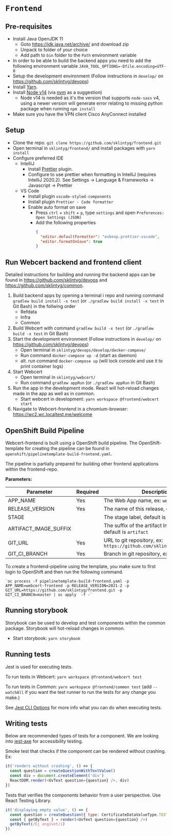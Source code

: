 # `Frontend`

## Pre-requisites

- Install Java OpenJDK 11
  - Goto https://jdk.java.net/archive/ and download zip
  - Unpack to folder of your choice
  - Add path to `bin` folder to the `Path` environment variable
- In order to be able to build the backend apps you need to add the following environment variable
  `JAVA_TOOL_OPTIONS=-Dfile.encoding=UTF-8`
- Setup the development environment (Follow instructions in `develop/` on https://github.com/sklintyg/devops)
- Install [Yarn](https://classic.yarnpkg.com/en/docs/install).
- Install [Node v14](https://nodejs.org/en/download/releases/) (via [nvm](https://github.com/nvm-sh/nvm) as a suggestion)
  - Node v14 is needed as it's the version that supports `node-sass` v4, using a newer version will generate error relating to missing python package when running `npm install`
- Make sure you have the VPN client Cisco AnyConnect installed

## Setup

- Clone the repo. `git clone https://github.com/sklintyg/frontend.git`
- Open terminal in `sklintyg/frontend/` and install packages with `yarn install`
- Configure preferred IDE
  - IntelliJ
    - Install [Prettier](https://plugins.jetbrains.com/plugin/10456-prettier/) plugin.
    - Configure to use prettier when formatting in IntelliJ (requires IntelliJ 2020.2). See Settings -> Language & Frameworks -> Javascript -> Prettier
  - VS Code
    - Install plugin `vscode-styled-components`
    - Install plugin `Prettier - Code formatter`
    - Enable auto format on save
      - Press `ctrl` + `shift` + `p`, type `settings` and open `Preferences: Open Settings (JSON)`
      - Add the following properties
        ```json
        {
          "editor.defaultFormatter": "esbenp.prettier-vscode",
          "editor.formatOnSave": true
        }
        ```

## Run Webcert backend and frontend client

Detailed instructions for building and running the backend apps can be found in https://github.com/sklintyg/devops and https://github.com/sklintyg/common.

1. Build backend apps by opening a terminal i repo and running command `gradlew build install -x test` (or `./gradlew build install -x test` in Git Bash) in the follwing order
   - Refdata
   - Infra
   - Common
2. Build Webcert with command `gradlew build -x test` (or `./gradlew build -x test` in Git Bash)
3. Start the development environment (Follow instructions in `develop/` on https://github.com/sklintyg/devops)
   - Open terminal in `sklintyg/devops/develop/docker-compose/`
   - Run command `docker-compose up -d` (start as daemon)
   - alt. run command `docker-compose up` (will lock console and use it to print container logs)
4. Start Webcert
   - Open terminal in `sklintyg/webcert/`
   - Run command `gradlew appRun` (or `./gradlew appRun` in Git Bash)
5. Run the app in the development mode. React will hot-reload changes made in the app as well as in common.
   - Start webcert in development: `yarn workspace @frontend/webcert start`
6. Navigate to Webcert-frontend in a chromium-browser: https://wc2.wc.localtest.me/welcome

## OpenShift Build Pipeline

Webcert-frontend is built using a OpenShift build pipeline. The OpenShift-template for creating the pipeline can be found in `openshift/pipelinetemplate-build-frontend.yaml`.

The pipeline is partially prepared for building other frontend applications within the frontend-repo.

**Parameters:**

| Parameter             | Required | Description                                                           |
| --------------------- | -------- | --------------------------------------------------------------------- |
| APP_NAME              | Yes      | The Web App name, ex: `webcert-frontend`                              |
| RELEASE_VERSION       | Yes      | The name of this release, ex: `2021-2`                                |
| STAGE                 |          | The stage label, default is `test`                                    |
| ARTIFACT_IMAGE_SUFFIX |          | The suffix of the artifact ImageStream, default is `artifact`         |
| GIT_URL               | Yes      | URL to git repository, ex: `https://github.com/sklintyg/frontend.git` |
| GIT_CI_BRANCH         | Yes      | Branch in git repository, ex: `master`                                |

To create a frontend-pipeline using the template, you make sure to first login to OpenShift and then run the following command.

```
`oc process -f pipelinetemplate-build-frontend.yaml -p APP_NAME=webcert-frontend -p RELEASE_VERSION=2021-2 -p GIT_URL=https://github.com/sklintyg/frontend.git -p GIT_CI_BRANCH=master | oc apply  -f -`
```

## Running storybook

Storybook can be used to develop and test components within the common package. Storybook will hot-reload changes in common.

- Start storybook: `yarn storybook`

## Running tests

Jest is used for executing tests.

To run tests in Webcert: `yarn workspace @frontend/webcert test`

To run tests in Common: `yarn workspace @frontend/common test` (add `--watchAll` if you want the test runner to run the tests for any change you make.)

See [Jest CLI Options](https://jestjs.io/docs/en/cli) for more info what you can do when executing tests.

## Writing tests

Below are recommended types of tests for a component. We are looking into [jest-axe](https://www.npmjs.com/package/jest-axe) for accessibility testing.

Smoke test that checks if the component can be rendered without crashing. Ex:

```javascript
it('renders without crashing', () => {
  const question = createQuestionWithTextValue()
  const div = document.createElement('div')
  ReactDOM.render(<UvText question={question} />, div)
})
```

Tests that verifies the components behavior from a user perspective. Use React Testing Library.

```javascript
it('displaying empty value', () => {
  const question = createQuestion({ type: CertificateDataValueType.TEXT })
  const { getByText } = render(<UvText question={question} />)
  getByText(/Ej angivet/i)
})
```
